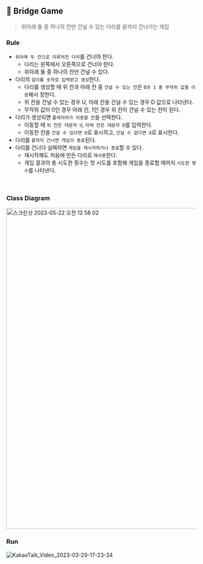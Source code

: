 ## 🚀 Bridge Game
> 위아래 둘 중 하나의 칸만 건널 수 있는 다리를 끝까지 건너가는 게임

### Rule
- `위아래 두 칸으로 이루어진 다리`를 건너야 한다.
    - 다리는 왼쪽에서 오른쪽으로 건너야 한다.
    - 위아래 둘 중 하나의 칸만 건널 수 있다.
- 다리의 `길이를 숫자로 입력받고 생성`한다.
    - 다리를 생성할 때 위 칸과 아래 칸 중 `건널 수 있는 칸`은 `0과 1 중 무작위 값을 이용`해서 정한다.
    - 위 칸을 건널 수 있는 경우 U, 아래 칸을 건널 수 있는 경우 D 값으로 나타낸다.
    - 무작위 값이 0인 경우 아래 칸, 1인 경우 위 칸이 건널 수 있는 칸이 된다.
- 다리가 생성되면 `플레이어가 이동할 칸`을 선택한다.
    - 이동할 때 `위 칸은 대문자 U`, `아래 칸은 대문자 D`를 입력한다.
    - 이동한 칸을 `건널 수 있다면 O`로 표시하고, `건널 수 없다면 X`로 표시한다.
- 다리를 `끝까지 건너면 게임이 종료`된다.
- 다리를 건너다 실패하면 `게임을 재시작하거나 종료`할 수 있다.
    - 재시작해도 처음에 만든 다리로 `재사용`한다.
    - 게임 결과의 총 시도한 횟수는 첫 시도를 포함해 게임을 종료할 때까지 `시도한 횟수`를 나타낸다.

<br/>

### Class Diagram  

<img width="847" alt="스크린샷 2023-05-22 오전 12 58 02" src="https://github.com/ttaehee/java-bridge-game/assets/103614357/1c48edfc-7c6f-4af1-8c05-a7906c721612">

<br/>

### Run  

![KakaoTalk_Video_2023-03-29-17-23-34](https://user-images.githubusercontent.com/103614357/228473044-9031db55-3511-42db-93c3-4dfef963519e.gif)    
